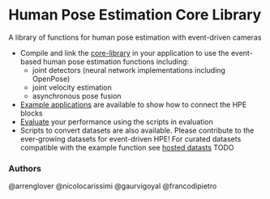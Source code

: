# Human Pose Estimation Core Library
A library of functions for human pose estimation with event-driven cameras

* Compile and link the [core-library](https://github.com/event-driven-robotics/hpe-core/tree/main/core) in your application to use the event-based human pose estimation functions including:
  *   joint detectors (neural network implementations including OpenPose)
  *   joint velocity estimation
  *   asynchronous pose fusion
* [Example applications](https://github.com/event-driven-robotics/hpe-core/tree/main/example) are available to show how to connect the HPE blocks
* [Evaluate](https://github.com/event-driven-robotics/hpe-core/tree/main/evaluation) your performance using the scripts in evaluation
* Scripts to convert datasets are also available. Please contribute to the ever-growing datasets for event-driven HPE! For curated datasets compatible with the example function see [hosted datasts](https://github.com/event-driven-robotics/hpe-core) TODO

### Authors

@arrenglover
@nicolocarissimi
@gaurvigoyal
@francodipietro
